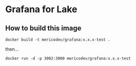 # Grafana for Lake

## How to build this image

`docker build -t mericodev/grafana:x.x.x-test .`

then...

`docker run -d -p 3002:3000 mericodev/grafana:x.x.x-test`
